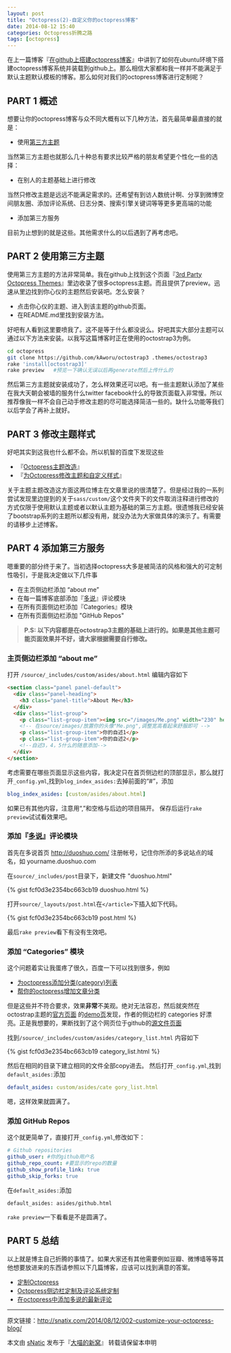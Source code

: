 ```yaml
---
layout: post
title: "Octopress(2)-自定义你的octopress博客"
date: 2014-08-12 15:40
categories: Octopress折腾之路
tags: [octopress]
---
```


在上一篇博客『[在github上搭建octopress博客](http://snatix.com/2014/08/09/001-how-to-create-octopress-blog/)』中讲到了如何在ubuntu环境下搭建octopress博客系统并装载到github上。那么相信大家都和我一样并不能满足于默认主题默认模板的博客。那么如何对我们的octopress博客进行定制呢？

<!--more-->

## PART 1 概述

想要让你的octopress博客与众不同大概有以下几种方法，首先最简单最直接的就是：

- 使用[第三方主题](https://github.com/imathis/octopress/wiki/3rd-Party-Octopress-Themes)

当然第三方主题也就那么几十种总有要求比较严格的朋友希望更个性化一些的选择：

- 在别人的主题基础上进行修改

当然只修改主题是远远不能满足需求的。还希望有到访人数统计啊、分享到微博空间朋友圈、添加评论系统、日志分类、搜索引擎关键词等等更多更高端的功能

- 添加第三方服务

目前为止想到的就是这些。其他需求什么的以后遇到了再考虑吧。

## PART 2 使用第三方主题

使用第三方主题的方法非常简单。我在github上找到这个页面『[3rd Party Octopress Themes](https://github.com/imathis/octopress/wiki/3rd-Party-Octopress-Themes)』里边收录了很多octopress主题。而且提供了preview。迅速从里边找到你心仪的主题然后安装吧。怎么安装？

- 点击你心仪的主题、进入到该主题的github页面。
- 在README.md里找到安装方法。

好吧有人看到这里要喷我了。这不是等于什么都没说么。好吧其实大部分主题可以通过以下方法来安装。以我写这篇博客时正在使用的octostrap3为例。

``` bash
cd octopress
git clone https://github.com/kAworu/octostrap3 .themes/octostrap3
rake 'install[octostrap3]'
rake preview   #预览一下确认无误以后再generate然后上传什么的
```

然后第三方主题就安装成功了，怎么样效果还可以吧。有一些主题默认添加了某些在我大天朝会被墙的服务什么twitter facebook什么的导致页面载入非常慢。所以推荐像我一样不会自己动手修改主题的尽可能选择简洁一些的。缺什么功能等我们以后学会了再补上就好。

## PART 3 修改主题样式

好吧其实到这我也什么都不会。所以机智的百度下发现这些

- 『[Octopress主题改造](http://shanewfx.github.io/blog/2012/08/13/improve-blog-theme/)』
- 『[为Octopress修改主题和自定义样式](http://www.360doc.com/content/12/0215/22/1016783_186940749.shtml)』

关于主题主题改造这方面这两位博主在文章里说的很清楚了。但是经过我的一系列尝试发现里边提到的关于`sass/custom/`这个文件夹下的文件取消注释进行修改的方式仅限于使用默认主题或者以默认主题为基础的第三方主题。很遗憾我已经安装了bootstrap系列的主题所以都没有用，就没办法为大家做具体的演示了。有需要的请移步上述博客。

## PART 4 添加第三方服务

嗯重要的部分终于来了。当初选择octopress大多是被简洁的风格和强大的可定制性吸引，于是我决定做以下几件事

- 在主页侧边栏添加 “about me”
- 在每一篇博客底部添加『[多说](http://duoshuo.com/)』评论模块
- 在所有页面侧边栏添加『Categories』模块
- 在所有页面侧边栏添加 "GitHub Repos"

> **P.S: 以下内容都是在octostrap3主题的基础上进行的。如果是其他主题可能页面效果并不好，请大家根据需要自行修改。**

### 主页侧边栏添加 “about me”

打开 `/source/_includes/custom/asides/about.html`
编辑内容如下

``` html
<section class="panel panel-default">
  <div class="panel-heading">
    <h3 class="panel-title">About Me</h3>
  </div>
  <div class="list-group">
  	<p class="list-group-item"><img src="/images/Me.png" width="230" height="230"></p>
    <!-- 在source/images/放置你的头像"Me.png",调整宽高看起来舒服即可 -->
  	<p class="list-group-item">你的自述1</p>
  	<p class="list-group-item">你的自述2</p>
    <!--自述3，4，5什么的随意添加-->
  </div>
</section>
```

考虑需要在哪些页面显示这些内容，我决定只在首页侧边栏的顶部显示，那么就打开`_config.yml`,找到`blog_index_asides:`去掉前面的“#”，添加

``` yaml
blog_index_asides: [custom/asides/about.html]
```

如果已有其他内容，注意用“,”和空格与后边的项目隔开。
保存后运行`rake preview`试试看效果吧。

### 添加『[多说](http://duoshuo.com/)』评论模块

首先在多说首页 http://duoshuo.com/ 注册帐号，记住你所添的多说站点的域名，如 yourname.duoshuo.com

在`source/_includes/post`目录下，新建文件 "duoshuo.html"

{% gist fcf0d3e2354bc663cb19 duoshuo.html %}

打开`source/_layouts/post.html`在`</article>`下插入如下代码。

{% gist fcf0d3e2354bc663cb19 post.html %}

最后`rake preview`看下有没有生效吧。

### 添加 “Categories” 模块

这个问题着实让我蛋疼了很久，百度一下可以找到很多，例如

- [为octopress添加分类(category)列表](http://codemacro.com/2012/07/18/add-category-list-to-octopress/)
- [帮你的octopress增加文章分类](http://blog.eddie.com.tw/2011/12/05/add-catetories-to-sidebar-in-octopress/)

但是这些并不符合要求，效果**非常**不美观。绝对无法容忍，然后就突然在octostrap主题的[官方页面](https://github.com/kAworu/octostrap3)
的[demo页](http://kaworu.github.io/octopress/)发现，作者的侧边栏的 categories 好漂亮。正是我想要的，果断找到了这个网页位于github的[源文件页面](https://github.com/kAworu/octopress/tree/octostrap3-demo)

找到`/source/_includes/custom/asides/category_list.html`
内容如下

{% gist fcf0d3e2354bc663cb19 category_list.html %}

然后在相同的目录下建立相同的文件全部copy进去。
然后打开`_config.yml`,找到`default_asides:`添加

``` yaml
default_asides: custom/asides/cate gory_list.html
```

嗯，这样效果就圆满了。

### 添加 GitHub Repos

这个就更简单了，直接打开`_config.yml`,修改如下：

``` yaml
# Github repositories
github_user: #你的github用户名
github_repo_count: #要显示的repo的数量
github_show_profile_link: true
github_skip_forks: true
```

在`default_asides:`添加

``` text
default_asides: asides/github.html
```

`rake preview`一下看看是不是圆满了。

## PART 5 总结

以上就是博主自己折腾的事情了。如果大家还有其他需要例如豆瓣、微博墙等等其他想要放进来的东西请参照以下几篇博客，应该可以找到满意的答案。

- [定制Octopress](http://blog.csdn.net/biaobiaoqi/article/details/9289563)
- [Octopress侧边栏定制及评论系统定制](http://812lcl.com/blog/2013/10/26/octopressce-bian-lan-ji-ping-lun-xi-tong-ding-zhi/)
- [在octopress中添加多说的最新评论](http://yrzhll.com/blog/2012/12/12/comment/)

---

原文链接：http://snatix.com/2014/08/12/002-customize-your-octopress-blog/

本文由 [sNatic](https://github.com/sNaticY) 发布于『[大喵的新窝](http://snatix.com)』 转载请保留本申明